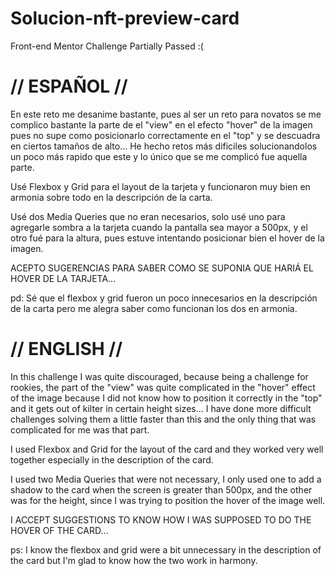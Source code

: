 # Solucion-nft-preview-card
Front-end Mentor Challenge Partially Passed :(


# // ESPAÑOL //

En este reto me desanime bastante, pues al ser un reto para novatos se me complico bastante la parte de el "view" en el efecto "hover" de la imagen pues no supe como posicionarlo correctamente en el "top" y se descuadra en ciertos tamaños de alto... He hecho retos más dificiles solucionandolos un poco más rapido que este y lo único que se me complicó fue aquella parte.

Usé Flexbox y Grid para el layout de la tarjeta y funcionaron muy bien en armonia sobre todo en la descripción de la carta.

Usé dos Media Queries que no eran necesarios, solo usé uno para agregarle sombra a la tarjeta cuando la pantalla sea mayor a 500px, y el otro fué para la altura, pues estuve intentando posicionar bien el hover de la imagen.

ACEPTO SUGERENCIAS PARA SABER COMO SE SUPONIA QUE HARIÁ EL HOVER DE LA TARJETA...

pd: Sé que el flexbox y grid fueron un poco innecesarios en la descripción de la carta pero me alegra saber como funcionan los dos en armonia. 


# // ENGLISH //

In this challenge I was quite discouraged, because being a challenge for rookies, the part of the "view" was quite complicated in the "hover" effect of the image because I did not know how to position it correctly in the "top" and it gets out of kilter in certain height sizes... I have done more difficult challenges solving them a little faster than this and the only thing that was complicated for me was that part.

I used Flexbox and Grid for the layout of the card and they worked very well together especially in the description of the card.

I used two Media Queries that were not necessary, I only used one to add a shadow to the card when the screen is greater than 500px, and the other was for the height, since I was trying to position the hover of the image well.

I ACCEPT SUGGESTIONS TO KNOW HOW I WAS SUPPOSED TO DO THE HOVER OF THE CARD...

ps: I know the flexbox and grid were a bit unnecessary in the description of the card but I'm glad to know how the two work in harmony.
